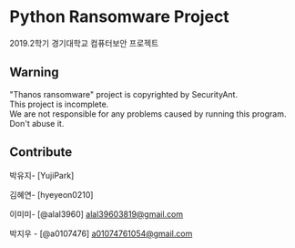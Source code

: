 # Python Ransomware Project

2019.2학기 경기대학교 컴퓨터보안 프로젝트

## Warning

"Thanos ransomware" project is copyrighted by SecurityAnt.<br>
This project is incomplete.<br>
We are not responsible for any problems caused by running this program.<br>
Don't abuse it.

## Contribute

박유지- [YujiPark]

김혜연- [hyeyeon0210]


이미미- [@alal3960]
alal39603819@gmail.com  

박지우 - [@a0107476]
a01074761054@gmail.com

